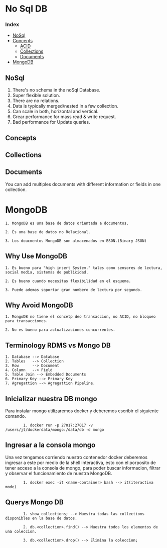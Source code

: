 # No Sql DB

### Index

* [NoSql](#NoSql)
* [Concepts](#Concepts)
	* [ACID](#ACID)
	* [Collections](#Schema)
	* [Documents](#Tables)
* [MongoDB](#MongoDB)


## NoSql

1. There's no schema in the noSql Database.
2. Super flexible solution.
3. There are no relations.
4. Data is typically merged/nested in a few collection.
5. Can scale in both, horizontal and vertical.
6. Grear performance for mass read & write request.
7. Bad performance for Update queries.

## Concepts

## Collections

## Documents

You can add multiples documents with different information or fields in one collection.

# MongoDB

	1. MongoDB es una base de datos orientada a documentos.

	2. Es una base de datos no Relacional.

	3. Los doucmentos MongoDB son almacenados en BSON.(Binary JSON)

## Why Use MongoDB

	1. Es bueno para "high insert System." tales como sensores de lectura, social media, sistemas de publicidad.

	2. Es bueno cuando necesitas flexibilidad en el esquema.

	3. Puede ademas soportar gran numbero de lectura por segundo.

## Why Avoid MongoDB

	1. MongoDB no tiene el concetp deo transaccion, no ACID, no bloqueo para transacciones.

	2. No es bueno para actualizaciones concurrentes.

## Terminology RDMS vs Mongo DB

	1. Database --> Database
	2. Tables	--> Collection
	3. Row		--> Document
	4. Column	--> Field
	5. Table Join --> Embedded Documents
	6. Primary Key --> Primary Key
	7. Agregattion --> Agregattion Pipeline.


## Inicializar nuestra DB mongo

Para instalar mongo utilizaremos docker y deberemos escribir el siguiente comando.

			1. docker run -p 27017:27017 -v /users/jt/dockerdata/mongo:/data/db -d mongo

## Ingresar a la consola mongo

Una vez tengamos corriendo nuestro contenedor docker deberemos ingresar a este por medio de la shell interactiva, esto con el porposito de tener acceso a la consola de mongo, para poder buscar informacion, filtrar y observar el funcionamiento de nuestra MongoDB.

			1. docker exec -it <name-container> bash --> it(iteractiva mode) 


## Querys Mongo DB


			1. show collections; --> Muestra todas las collections disponibles en la base de datos.

			2. db.<collection>.find() --> Muestra todos los elementos de una coleccion.

			3. db.<collection>.drop() --> Elimina la coleccion;						


